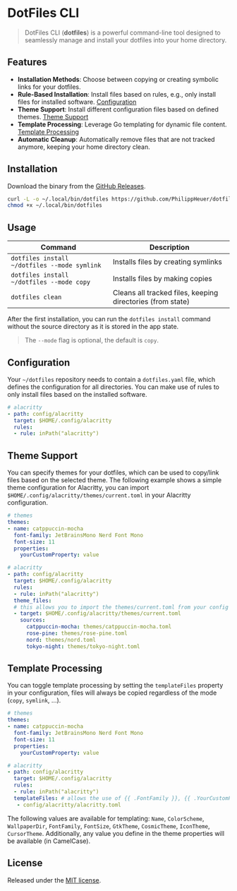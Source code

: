 # DotFiles CLI

> DotFiles CLI (**dotfiles**) is a powerful command-line tool designed to seamlessly manage and install your dotfiles into your home directory.

## Features

- **Installation Methods**: Choose between copying or creating symbolic links for your dotfiles.
- **Rule-Based Installation**: Install files based on rules, e.g., only install files for installed software. [Configuration](#configuration)
- **Theme Support**: Install different configuration files based on defined themes. [Theme Support](#theme-support)
- **Template Processing**: Leverage Go templating for dynamic file content. [Template Processing](#template-processing)
- **Automatic Cleanup**: Automatically remove files that are not tracked anymore, keeping your home directory clean.

## Installation

Download the binary from the [GitHub Releases](https://github.com/PhilippHeuer/dotfiles-cli/releases).

```bash
curl -L -o ~/.local/bin/dotfiles https://github.com/PhilippHeuer/dotfiles-cli/releases/latest/download/linux_amd64
chmod +x ~/.local/bin/dotfiles
```

## Usage

| Command                                      | Description                                                |
|----------------------------------------------|------------------------------------------------------------|
| `dotfiles install ~/dotfiles --mode symlink` | Installs files by creating symlinks                        |
| `dotfiles install ~/dotfiles --mode copy`    | Installs files by making copies                            |
| `dotfiles clean`                             | Cleans all tracked files, keeping directories (from state) |

After the first installation, you can run the `dotfiles install` command without the source directory as it is stored in the app state.

> The `--mode` flag is optional, the default is `copy`.

## Configuration

Your `~/dotfiles` repository needs to contain a `dotfiles.yaml` file, which defines the configuration for all directories. 
You can make use of rules to only install files based on the installed software.

```yaml
# alacritty
- path: config/alacritty
  target: $HOME/.config/alacritty
  rules:
  - rule: inPath("alacritty")
```

## Theme Support

You can specify themes for your dotfiles, which can be used to copy/link files based on the selected theme.
The following example shows a simple theme configuration for Alacritty, you can import `$HOME/.config/alacritty/themes/current.toml` in your Alacritty configuration.

```yaml
# themes
themes:
- name: catppuccin-mocha
  font-family: JetBrainsMono Nerd Font Mono
  font-size: 11
  properties:
    yourCustomProperty: value

# alacritty
- path: config/alacritty
  target: $HOME/.config/alacritty
  rules:
  - rule: inPath("alacritty")
  theme_files:
  # this allows you to import the themes/current.toml from your config and symlink the content based on the theme
  - target: $HOME/.config/alacritty/themes/current.toml
    sources:
      catppuccin-mocha: themes/catppuccin-mocha.toml
      rose-pine: themes/rose-pine.toml
      nord: themes/nord.toml
      tokyo-night: themes/tokyo-night.toml
```

## Template Processing

You can toggle template processing by setting the `templateFiles` property in your configuration, files will always be copied regardless of the mode (`copy`, `symlink`, ...).

```yaml
# themes
themes:
- name: catppuccin-mocha
  font-family: JetBrainsMono Nerd Font Mono
  font-size: 11
  properties:
    yourCustomProperty: value

# alacritty
- path: config/alacritty
  target: $HOME/.config/alacritty
  rules:
  - rule: inPath("alacritty")
  templateFiles: # allows the use of {{ .FontFamily }}, {{ .YourCustomProperty }} and other variables in your config
   - config/alacritty/alacritty.toml
```

The following values are available for templating: `Name`, `ColorScheme`, `WallpaperDir`, `FontFamily`, `FontSize`, `GtkTheme`, `CosmicTheme`, `IconTheme`, `CursorTheme`.
Additionally, any value you define in the theme properties will be available (in CamelCase).

## License

Released under the [MIT license](./LICENSE).
